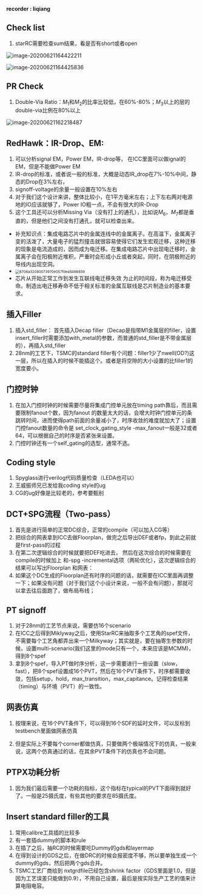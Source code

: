  **recorder : liqiang**

## Check list

1. starRC需要检查sum结果，看是否有short或者open

![image-20200621164422211](https://cdn.jsdelivr.net/gh/Leon924/PicRepo/img20200705104647.png)

![image-20200621164425836](https://cdn.jsdelivr.net/gh/Leon924/PicRepo/img20200705104650.png)

## PR Check

1. Double-Via Ratio：$M_{1}$和$M_{2}$的比率比较低，在60%-80%；$M_{3}$以上的层的double-via比例在80%以上

![image-20200621162218487](https://cdn.jsdelivr.net/gh/Leon924/PicRepo/img20200705104802.png)

## RedHawk：IR-Drop、EM:

1. 可以分析signal EM，Power EM，IR-drop等， 在ICC里面可以做ignal的EM，但是不能做Power EM
2. IR-drop的标准，或者说一般的标准，大概是动态IR_drop在7%-10%中间，静态的Drop在3%左右，
3. signoff-voltage的余量一般设置在10%左右
5. 对于我们这个设计来讲，整体比较小，在1平方毫米左右；上下左右两对电源地的IO应该就够了，Power IO粗一点，不会有很大的IR-Drop
5. 这个工具还可以分析Missing Via（没有打上的通孔），比如说$M_{6}$，$M_{7}$都是垂直的，但是他们之间没有打通孔，就可以检查出来。

- 补充知识点：集成电路芯片中的金属连线中的金属离子。在高温下，金属离子变的活泼了，大量电子的猛烈撞击就很容易使得它们发生宏观迁移，这种迁移的现象是电流造成的，因而成为电迁移。在集成电路芯片中出现电迁移时，金属离子会在阳极附近堆积，严重时会形成小丘或者突起，同时，在阴极附近的导线内出现空洞。
- ​				<img src="https://cdn.jsdelivr.net/gh/Leon924/PicRepo/img20200705104608.png" alt="8706a32080073970e057fdea5b98859" style="zoom:67%;" />
- 芯片从开始正常工作到发生互联线电迁移失效 为止的时间段，称为电迁移受命。制造出电迁移寿命不低于相关标准的金属互联线是芯片制造业的基本要求。

## 插入Filler

1. 插入std_filler： 首先插入Decap filler（Decap是指带M1金属层的filler，设置insert_filler时需要添加with_metal的参数，而普通的std_filler是不带金属层的），再插入std_filler
2. 28nm的工艺下，TSMC的standard filler有个问题：filler1少了nwell(OD?)这一层，所以在插入的时候不能插这个。或者是将空隙的大小设置的比filler1的宽度要小。

## 门控时钟

1. 在加入门控时钟的时候需要尽量将集成门控单元放在timing path靠后，而且需要限制fanout个数，因为fanout 的数量太大的话，会增大时钟门控单元的条跳转时间，进而使得path前面的余量减小了，时序收敛的难度就加大了；设置门控fanout数量的命令是 set_clock_gating_style -max_fanout一般是32或者64，可以根据自己的时序是否紧张来设置。
2. 门控时钟还有一个self_gating的选型，通常不选。

## Coding style

1. Spyglass进行verilog代码质量检查（LEDA也可以）
2. 王威振师兄已发给我coding style的ug
3. CG的ug好像是比较老的，参考要甄别

## DCT+SPG流程（Two-pass）

1. 首先是进行简单的正常DC综合，正常的compile（可以加入CG等）
2. 把综合的网表拿到ICC去做Floorplan，做完之后导出DEF或者fp，到此之前就是first-pass的过程
3. 在第二次逻辑综合的时候就要把DEF吃进去， 然后在这次综合的时候需要在compile的时候加上 和-spg -incremental选项（两轮优化），这次逻辑综合的结果可以写出Floorplan 和网表：
4. 如果这个DC生成的Floorplan还有时序的问题的话，就需要在ICC里面再调整一下；如果没有问题（对于我们这个小设计来说，一般不会有问题），那就可以拿去往后面跑了，做布局布线；

##  PT signoff

1. 对于28nm的工艺节点来说，需要仿16个scenario
2. 在ICC之后得到Miklyway之后，使用StarRC来抽取多个工艺角的spef文件，不需要每个工艺角都弄出来一个Milkyway；其实就是，要在抽寄生参数的时候，设置multi-scenario(我们这里的mode只有一个，本来应该是MCMM)，得到8个spef
3. 拿到8个spef，导入PT做时序分析，这一步需要进行一些设置（slow，fast），把8个spef设置成16个PVT，然后在16个PVT条件下，时序都需要收敛，包括setup，hold，max_transition，max_capitance。记得检查结果（timing）与环境（PVT）的一致性。

## 网表仿真

1. 按理来说，在16个PVT条件下，可以得到16个SDF的延时文件，可以反标到testbench里面做网表仿真

2. 但是实际上不要每个corner都做仿真，只要做两个极端情况下的仿真，一般来说，这两个仿真通过的话，在其余PVT条件下的仿真也不会问题。

   

## PTPX功耗分析

1. 因为我们最后需要一个功耗的指标，这个指标在typical的PVT下面得到就好了。一般是25摄氏度，有些其他的要求在85摄氏度。

## Insert standard filler的工具

1. 常用calibre工具插的比较多
2. 有一套插dummy的脚本和rule
3. 在插了之后，抽RC的时候需要吃Dummy的gds和layermap
4. 在得到设计的GDS之后，在做DRC的时候会报密度不够，所以要单独生成一个dummy的gds，然后把两个gds合并。
5. TSMC工艺厂商给到 nxtgrdfile已经包含shrink factor（GDS里面是1.0，但是因为工艺误差只能做到0.9），不用自己设置，最后是按实际生产工艺的值来计算电阻电容。



